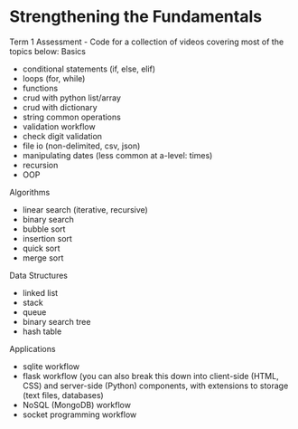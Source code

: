 # Strengthening the Fundamentals
Term 1 Assessment - Code for a collection of videos covering most of the topics below:
Basics
- conditional statements (if, else, elif)
- loops (for, while)
- functions
- crud with python list/array
- crud with dictionary
- string common operations
- validation workflow
- check digit validation
- file io (non-delimited, csv, json)
- manipulating dates (less common at a-level: times)
- recursion
- OOP

Algorithms
- linear search (iterative, recursive)
- binary search
- bubble sort
- insertion sort
- quick sort
- merge sort

Data Structures
- linked list
- stack
- queue
- binary search tree
- hash table

Applications
- sqlite workflow
- flask workflow (you can also break this down into client-side (HTML, CSS) and server-side (Python) components, with extensions to storage (text files, databases) 
- NoSQL (MongoDB) workflow
- socket programming workflow
